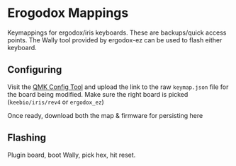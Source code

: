 # Erogodox Mappings

Keymappings for ergodox/iris keyboards. These are backups/quick access points. The Wally tool provided by ergodox-ez can be used to flash either keyboard.

## Configuring

Visit the [QMK Config Tool](https://config.qmk.fm/#/keebio/iris/rev4/LAYOUT) and upload the link to the raw `keymap.json` file for the board being modified. Make sure the right board is picked (`keebio/iris/rev4` or `ergodox_ez`)

Once ready, download both the map & firmware for persisting here

## Flashing

Plugin board, boot Wally, pick hex, hit reset.
